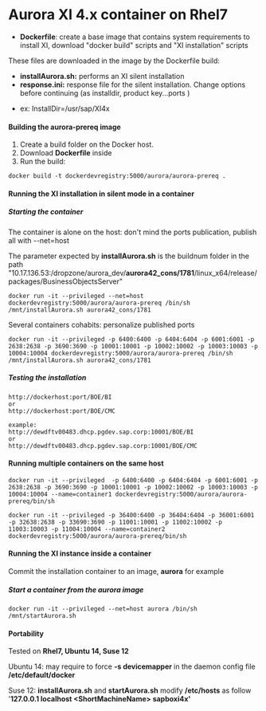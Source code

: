 # Aurora XI 4.x container on Rhel7

* **Dockerfile**: create a base image that contains system requirements to install XI, download "docker build" scripts and "XI installation" scripts

These files are downloaded in the image by the Dockerfile build:
* **installAurora.sh:** performs an XI silent installation
* **response.ini:** response file for the silent installation.
Change options before continuing (as installdir, product key...ports )
 - ex: InstallDir=/usr/sap/XI4x

#### Building the **aurora-prereq** image
1. Create a build folder on the Docker host.
2. Download **Dockerfile** inside
3. Run the build:

`docker build -t dockerdevregistry:5000/aurora/aurora-prereq .`

#### Running the XI installation in silent mode in a container 

##### Starting the container

The container is alone on the host: don't mind the ports publication, publish all with --net=host

The parameter expected by **installAurora.sh** is the buildnum folder in the path "10.17.136.53:/dropzone/aurora_dev/**aurora42_cons/1781**/linux_x64/release/packages/BusinessObjectsServer"

`docker run -it --privileged --net=host dockerdevregistry:5000/aurora/aurora-prereq /bin/sh /mnt/installAurora.sh aurora42_cons/1781`

Several containers cohabits: personalize published ports

`docker run -it --privileged -p 6400:6400 -p 6404:6404 -p 6001:6001 -p 2638:2638 -p 3690:3690 -p 10001:10001 -p 10002:10002 -p 10003:10003 -p 10004:10004 dockerdevregistry:5000/aurora/aurora-prereq /bin/sh /mnt/installAurora.sh aurora42_cons/1781`

##### Testing the installation

	http://dockerhost:port/BOE/BI
	or
	http://dockerhost:port/BOE/CMC

	example:
	http://dewdftv00483.dhcp.pgdev.sap.corp:10001/BOE/BI
	or
	http://dewdftv00483.dhcp.pgdev.sap.corp:10001/BOE/CMC

#### Running multiple containers on the same host

`docker run -it --privileged  -p 6400:6400 -p 6404:6404 -p 6001:6001 -p 2638:2638 -p 3690:3690 -p 10001:10001 -p 10002:10002 -p 10003:10003 -p 10004:10004 --name=container1 dockerdevregistry:5000/aurora/aurora-prereq/bin/sh`
  
`docker run -it --privileged -p 36400:6400 -p 36404:6404 -p 36001:6001 -p 32638:2638 -p 33690:3690 -p 11001:10001 -p 11002:10002 -p 11003:10003 -p 11004:10004 --name=container2 dockerdevregistry:5000/aurora/aurora-prereq/bin/sh`


#### Running the XI instance inside a container

Commit the installation container to an image, **aurora** for example

##### Start a container from the **aurora** image
`docker run -it --privileged --net=host aurora /bin/sh /mnt/startAurora.sh`

#### Portability
Tested on **Rhel7, Ubuntu 14, Suse 12**

Ubuntu 14: may require to force **-s devicemapper** in the daemon config file **/etc/default/docker**  

Suse 12: **installAurora.sh** and **startAurora.sh** modify **/etc/hosts** as follow '**127.0.0.1  localhost  \<ShortMachineName\>  sapboxi4x'**
